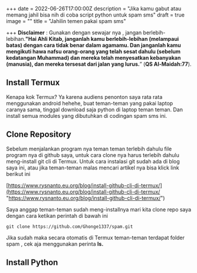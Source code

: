 +++
date = 2022-06-26T17:00:00Z
description = "Jika kamu gabut atau memang jahil bisa nih di coba script python untuk spam sms"
draft = true
image = ""
title = "Jahilin temen pakai spam sms"

+++
**Disclaimer** : Gunakan dengan sewajar nya , jangan berlebih-lebihan.**"Hai Ahli Kitab, janganlah kamu berlebih-lebihan (melampaui batas) dengan cara tidak benar dalam agamamu. Dan janganlah kamu mengikuti hawa nafsu orang-orang yang telah sesat dahulu (sebelum kedatangan Muhammad) dan mereka telah menyesatkan kebanyakan (manusia), dan mereka tersesat dari jalan yang lurus.**” (**QS Al-Maidah:77**).

## Install Termux

Kenapa kok Termux? Ya karena audiens penonton saya rata rata menggunakan android hehehe, buat teman-teman yang pakai laptop caranya sama, tinggal download saja python di laptop teman teman. Dan install semua modules yang dibutuhkan di codingan spam sms ini.

## Clone Repository

Sebelum menjalankan program nya teman teman terlebih dahulu file program nya di github saya, untuk cara clone nya harus terlebih dahulu meng-install git cli di Termux. Untuk cara instalasi git sudah ada di blog saya ini, atau jika teman-teman malas mencari artikel nya bisa klick link berikut ini

[https://www.rysnanto.eu.org/blog/install-github-cli-di-termux/](https://www.rysnanto.eu.org/blog/install-github-cli-di-termux/ "https://www.rysnanto.eu.org/blog/install-github-cli-di-termux/")

Saya anggap teman-teman sudah meng-installnya mari kita clone repo saya dengan cara ketikan perintah di bawah ini

    git clone https://github.com/Ghonge1337/spam.git

Jika sudah maka secara otomatis di Termux teman-teman terdapat folder spam , cek aja menggunakan perinta **ls.**

## Install Python 